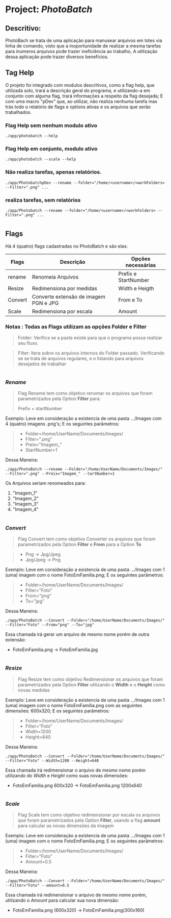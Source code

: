 # Project: _PhotoBatch_

## Descritivo:

PhotoBach se trata de uma aplicação para manusear arquivos em lotes via linha de comando, visto que a inoportunidade de realizar a mesma tarefas para inumeros arquivos pode trazer ineficiência ao trabalho, A utilização dessa aplicação pode trazer diversos benefícios.

## Tag Help

O projeto foi integrado com modulos descritivos, como a flag help, que utilizada solo, trará a descrição geral do programa, e utilizando-a em conjunto com alguma flag, trará informações a respeito da flag desejada; E com uma macro "pDev" que, ao utilizar, não realiza nenhuma tarefa mas trás todo o relatório de flags e options ativas e os arquivos que serão trabalhados. 



### Flag Help sem nenhum modulo ativo
```
./app/photobatch --help
```

### Flag Help em conjunto, modulo ativo
```
./app/photobatch --scale --help
```

### Não realiza tarefas, apenas relatórios.

```
./app/PhotobatchpDev --rename --folder="/home/<username>/<workFolders> --Filter=".png" ...
```
### realiza tarefas, sem relatórios
```
./app/Photobatch --rename --folder="/home/<username>/<workFolders> --Filter=".png" ...
```
#

## Flags

Há 4 (quatro) flags cadastradas no PhotoBatch e são elas:

| Flags  | Descrição                            | Opções necessárias |
|--------|--------------------------------------|--------------------| 
|rename  |Renomeia Arquivos                     |Prefix e StartNumber| 
|Resize  |Redimensiona por medidas              |Width e Heigth      | 
|Convert |Converte extensão de imagem PGN e JPG |From e To           |
|Scale   |Redimensiona por escala               |Amount              |


### **Notas** : Todas as Flags utilizam as opções Folder e Filter
> Folder: Verifica se a pasta existe para que o programa possa realizar seu fluxo.

> Filter: Itera sobre os arquivos internos do Folder passado. Verificando se se trata de arquivos regulares, e o listando para arquivos desejados de trabalhar
#
### _**Rename**_

> Flag Rename tem como objetivo renomar os arquivos que foram parametrizados pela Option **Filter** para:
>
> Prefix + startNumber

Exemplo: Leve em consideração a existencia de uma pasta .../Images com 4 (quatro) imagens .png's; E os seguintes parâmetros:

> * Folder=/home/UserName/Documents/Images/
> * Filter=".png"
> * Preix="Imagem_"
> * StartNumber=1

Dessa Maneira:

```
./app/PhotoBatch --rename --Folder="/home/UserName/Documents/Images/" --Filter=".png" --Preix="Imagem_" --tartNumber=1
```
Os Arquivos seriam renomeados para:

1. "Imagem_1"
1. "Imagem_2"
1. "Imagem_3"
1. "Imagem_4"
#

### _**Convert**_


> Flag Convert tem como objetivo Converter os arquivos que foram parametrizados pela Option **Filter** e **From** para a Option **To**

> * Png -> Jpg/Jpeg
> * Jpg/Jpeg -> Png

Exemplo: Leve em consideração a existencia de uma pasta .../Images com 1 (uma) imagem com o nome FotoEmFamilia.png; E os seguintes parâmetros:

> * Folder=/home/UserName/Documents/Images/
> * Filter="Foto"
> * From="png" 
> * To="jpg"

Dessa Maneira:

```
./app/PhotoBatch --Convert --Folder="/home/UserName/Documents/Images/" --Filter="Foto" --From="png" --To="jpg"
```

Essa chamada irá gerar um arquivo de mesmo nome porém de outra extensão:
* FotoEmFamilia.png  -> FotoEmFamilia.jpg

#
### _**Resize**_

> Flag Resize tem como objetivo Redimensionar os arquivos que foram parametrizados pela Option **Filter** utilizando o **Width** e o **Height** como novas medidas

Exemplo: Leve em consideração a existencia de uma pasta .../Images com 1 (uma) imagem com o nome FotoEmFamilia.png com as seguintes dimensões: 600x320; E os seguintes parâmetros:

> * Folder=/home/UserName/Documents/Images/
> * Filter="Foto"
> * Width=1200
> * Height=640

Dessa Maneira:

```
./app/PhotoBatch --Convert --Folder="/home/UserName/Documents/Images/" --Filter="Foto" --Width=1200 --Height=640
```

Essa chamada irá redimensionar o arquivo de mesmo nome porém utilizando do _Width_ e _Height_ como suas novas dimensões:
* FotoEmFamilia.png 600x320  -> FotoEmFamilia.png 1200x640

#
### _**Scale**_

> Flag Scale tem como objetivo redimensionar por escala os arquivos que foram parametrizados pela Option **Filter**, usando a flag **amount** para calcular as novas dimensões da imagem

Exemplo: Leve em consideração a existencia de uma pasta .../Images com 1 (uma) imagem com o nome FotoEmFamilia.png; E os seguintes parâmetros:

> * Folder=/home/UserName/Documents/Images/
> * Filter="Foto"
> * Amount=0.5

Dessa Maneira:

```
./app/PhotoBatch --Convert --Folder="/home/UserName/Documents/Images/" --Filter="Foto" --amount=0.5
```

Essa chamada irá redimensionar o arquivo de mesmo nome porém, utilizando o _Amount_ para calcular sua nova dimensão:
* FotoEmFamilia.png (600x320)  -> FotoEmFamilia.png(300x160)

#